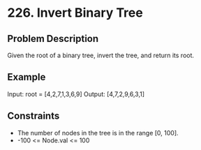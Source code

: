 # 226. Invert Binary Tree

## Problem Description
Given the root of a binary tree, invert the tree, and return its root.

## Example
Input: root = [4,2,7,1,3,6,9]
Output: [4,7,2,9,6,3,1]

## Constraints
- The number of nodes in the tree is in the range [0, 100].
- -100 <= Node.val <= 100